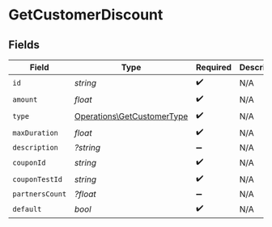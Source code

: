 # GetCustomerDiscount


## Fields

| Field                                                                    | Type                                                                     | Required                                                                 | Description                                                              |
| ------------------------------------------------------------------------ | ------------------------------------------------------------------------ | ------------------------------------------------------------------------ | ------------------------------------------------------------------------ |
| `id`                                                                     | *string*                                                                 | :heavy_check_mark:                                                       | N/A                                                                      |
| `amount`                                                                 | *float*                                                                  | :heavy_check_mark:                                                       | N/A                                                                      |
| `type`                                                                   | [Operations\GetCustomerType](../../Models/Operations/GetCustomerType.md) | :heavy_check_mark:                                                       | N/A                                                                      |
| `maxDuration`                                                            | *float*                                                                  | :heavy_check_mark:                                                       | N/A                                                                      |
| `description`                                                            | *?string*                                                                | :heavy_minus_sign:                                                       | N/A                                                                      |
| `couponId`                                                               | *string*                                                                 | :heavy_check_mark:                                                       | N/A                                                                      |
| `couponTestId`                                                           | *string*                                                                 | :heavy_check_mark:                                                       | N/A                                                                      |
| `partnersCount`                                                          | *?float*                                                                 | :heavy_minus_sign:                                                       | N/A                                                                      |
| `default`                                                                | *bool*                                                                   | :heavy_check_mark:                                                       | N/A                                                                      |